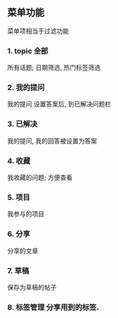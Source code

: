## 菜单功能
菜单项相当于过滤功能

### 1. topic 全部
所有话题;
日期筛选, 热门标签筛选

### 2. 我的提问
我的提问
设置答案后, 到已解决问题栏

### 3. 已解决
我的提问, 我的回答被设置为答案

### 4. 收藏
我收藏的问题; 方便查看

### 5. 项目
我参与的项目

### 6. 分享
分享的文章

### 7. 草稿
保存为草稿的帖子

### 8. 标签管理 分享用到的标签.